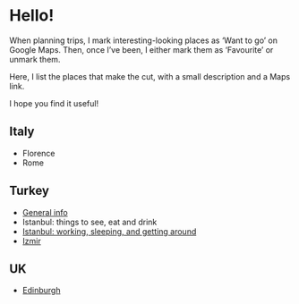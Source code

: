 # Hello!

When planning trips, I mark interesting-looking places as ‘Want to go’ on Google Maps. Then, once I’ve been, I either mark them as ‘Favourite’ or unmark them.

Here, I list the places that make the cut, with a small description and a Maps link.

I hope you find it useful!

## Italy

- Florence
- Rome

## Turkey

- [General info](turkey.md)
- Istanbul: things to see, eat and drink
- [Istanbul: working, sleeping, and getting around](istanbul1.md)
- [Izmir](izmir.md)

## UK

- [Edinburgh](edinburgh.md)

<!-- 
### My links

my website is [here](https://tombond.uk). it is hosted here on github pages. -->
